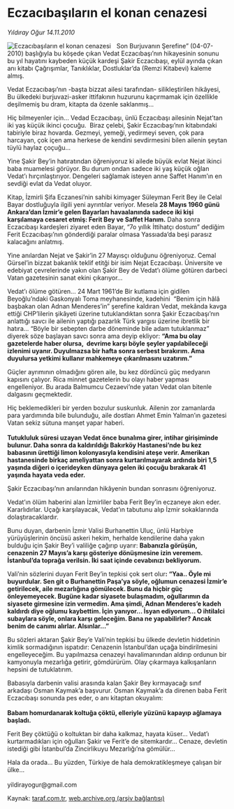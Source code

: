 # Eczacıbaşıların el konan cenazesi

*Yıldıray Oğur 14.11.2010*

<div class="yazi"><img align="left" alt="Eczacıbaşıların el konan cenazesi" border="0" src="http://www.taraf.com.tr/fotoraflar/makaleler/eczacibasilarin-el-konan-cenazesi-2_6375_orijinal.jpg" style="border-right-width:10px; border-color:#FFFFFF"/><p>Son Burjuvanın Şerefine” (04-07-2010) başlığıyla bu köşede çıkan Vedat Eczacıbaşı’nın hikayesinin sonunu bu yıl hayatını kaybeden küçük kardeşi Şakir Eczacıbaşı, eylül ayında çıkan anı kitabı Çağrışımlar, Tanıklıklar, Dostluklar’da (Remzi Kitabevi) kaleme almış.</p>
<p>Vedat Eczacıbaşı’nın -başta bizzat ailesi tarafından- silikleştirilen hikâyesi, Bu ülkedeki burjuvazi-asker ittifakının huzurunu kaçırmamak için özellikle deşilmemiş bu dram, kitapta da özenle saklanmış...</p>
<p>Hiç bilmeyenler için... Vedad Eczacıbaşı, ünlü Eczacıbaşı ailesinin Nejat’tan iki yaş küçük ikinci çocuğu.  Biraz çelebi, Şakir Eczacıbaşı’nın kitabındaki tabiriyle biraz hovarda. Gezmeyi, yemeği, yedirmeyi seven, çok para harcayan, çok içen ama herkese de kendini sevdirmesini bilen ailenin şeytan tüylü haylaz çoçuğu...</p>
<p>Yine Şakir Bey’in hatıratından öğreniyoruz ki ailede büyük evlat Nejat ikinci baba muamelesi görüyor. Bu durum ondan sadece iki yaş küçük oğlan Vedat’ı hırçınlaştırıyor. Dengeleri sağlamak isteyen anne Saffet Hanım’ın en sevdiği evlat da Vedat oluyor.</p>
<p>Kitap, İzmirli Şifa Eczanesi’nin sahibi kimyager Süleyman Ferit Bey ile Celal Bayar dostluğuyla ilgili yeni ayrıntılar veriyor. Mesela <b>28 Mayıs 1960 günü Ankara’dan İzmir’e gelen Bayarları havaalanında sadece iki kişi karşılamaya cesaret etmiş: Ferit Bey ve Saffet Hanım.</b> Daha sonra Eczacıbaşı kardeşleri ziyaret eden Bayar, “7o yıllık İttihatçı dostum” dediğim Ferit Eczacıbaşı’nın gönderdiği paralar olmasa Yassıada’da beşi parasız kalacağını anlatmış.</p>
<p>Yine anılardan Nejat ve Şakir’in 27 Mayısçı olduğunu öğreniyoruz. Cemal Gürsel’in bizzat bakanlık teklif etitği bir isim Nejat Eczacıbaşı. Üniversite ve edebiyat çevrelerinde yakın olan Şakir Bey de Vedat’ı ölüme götüren darbeci Vatan gazetesinin sanat ekini çıkarıyor...</p>
<p>Vedat’ı ölüme götüren... 24 Mart 1961’de Bir kutlama için gidilen Beyoğlu’ndaki Gaskonyalı Toma meyhanesinde, kadehini  “Benim için hâlâ başbakan olan Adnan Menderes’in” şerefine kaldıran Vedat, mekânda kavga ettiği CHP’lilerin şikâyeti üzerine tutuklandıktan sonra Şakir Eczacıbaşı’nın anlattığı savcı ile ailenin yaptığı pazarlık Türk yargısı üzerine ibretlik bir hatıra... “Böyle bir sebepten darbe döneminde bile adam tutuklanmaz” diyerek söze başlayan savcı sonra ama deyip ekliyor: <b>“Ama bu olay gazetelerde haber olursa,  devrime karşı böyle şeyler yapılabileceği izlenimi uyanır. Duyulmazsa bir hafta sonra serbest bırakırım. Ama duyulursa yetkimi kullanır mahkemeye çıkarılmasını uzatırım.”</b></p>
<p>Güçler ayrımının olmadığını gören aile, bu kez dördüncü güç medyanın kapısını çalıyor. Rica minnet gazetelerin bu olayı haber yapması engelleniyor. Bu arada Balmumcu Cezaevi’nde yatan Vedat olan bitenle dalgasını geçmektedir.</p>
<p>Hiç beklemedikleri bir yerden bozulur suskunluk. Ailenin zor zamanlarda para yardımında bile bulunduğu, aile dostları Ahmet Emin Yalman’ın gazetesi Vatan sekiz sütuna manşet yapar haberi.<br/><br/><b>Tutukluluk süresi uzayan Vedat önce bunalıma girer, intihar girişiminde bulunur. Daha sonra da kaldırıldığı Bakırköy Hastanesi’nde bu kez babasının ürettiği limon kolonyasıyla kendisini ateşe verir. Amerikan hastanesinde birkaç ameliyattan sonra kurtarılmayarak ardında biri 1,5 yaşında diğeri o içerideyken dünyaya gelen iki çocuğu bırakarak 41 yaşında hayata veda eder.</b></p>
<p>Şakir Eczacıbaşı’nın anılarından hikâyenin bundan sonrasını öğreniyoruz. </p>
<p>Vedat’ın ölüm haberini alan İzmirliler baba Ferit Bey’in eczaneye akın eder. Kararlıdırlar. Uçağı karşılayacak, Vedat’ın tabutunu alıp İzmir sokaklarında dolaştıracaklardır. </p>
<p>Bunu duyan, darbenin İzmir Valisi Burhanettin Uluç, ünlü Harbiye yürüyüşlerinin öncüsü askeri hekim, herhalde kendilerine daha yakın bulduğu için Şakir Bey’i valiliğe çağırıp uyarır: <b>Babanızla görüşün, cenazenin 27 Mayıs’a karşı gösteriye dönüşmesine izin veremem. İstanbul’da toprağa verilsin. İki saat içinde cevabınızı bekliyorum.</b></p>
<p>Vali’nin sözlerini duyan Ferit Bey’in tepkisi çok sert olur<b>: “Yaa.. Öyle mi buyurdular. Sen git o Burhanettin Paşa’ya söyle, oğlumun cenazesi İzmir’e getirilecek, aile mezarlığına gömülecek. Bunu da hiçbir güç önleyemeyecek. Bugüne kadar siyasete bulaşmadım, oğullarımın da siyasete girmesine izin vermedim. Ama şimdi, Adnan Menderes’e kadeh kaldırdı diye oğlumu kaybettim. İçin yanıyor... İsyan ediyorum... O ihtilalci subaylara söyle, onlara karşı geleceğim. Bana ne yapabilirler? Ancak benim de canımı alırlar. Alsınlar...”</b></p>
<p>Bu sözleri aktaran Şakir Bey’e Vali’nin tepkisi bu ülkede devletin hiddetinin kimlik sormadığının ispatıdır: Cenazenin İstanbul’dan uçağa bindirilmesini engelleyeceğim. Bu yapılmazsa cenazeyi havalimanından aldırıp ordunun bir kamyonuyla mezarlığa getirir, gömdürürüm. Olay çıkarmaya kalkışanların hepsini de tutuklatırım.</p>
<p>Babasıyla darbenin valisi arasında kalan Şakir Bey kırmayacağı sınıf arkadaşı Osman Kaymak’a başvurur. Osman Kaymak’a da direnen baba Ferit Eczacıbaşı sonunda pes eder, o anı kitaptan okuyalım:<br/><br/><b>Babam homurdanarak koltuğa çöktü, elleriyle yüzünü kapayıp ağlamaya başladı.</b></p>
<p>Ferit Bey çöktüğü o koltuktan bir daha kalkmaz, hayata küser... Vedat’ı kurtarmadıkları için oğulları Şakir ve Ferit’e de sitemkardır... Cenaze, devletin istediği gibi İstanbul’da Zincirlikuyu Mezarlığı’na gömülür...</p>
<p>Hala da orada... Bu yüzden, Türkiye de hala demokratikleşmeye çalışan bir ülke...<br/><br/>yildirayogur@gmail.com</p>
</div>

Kaynak: [taraf.com.tr](http://www.taraf.com.tr:80/yildiray-ogur/makale-eczacibasilarin-el-konan-cenazesi.htm), [web.archive.org (arşiv bağlantısı)](http://web.archive.org/web/20101116130750/http://www.taraf.com.tr:80/yildiray-ogur/makale-eczacibasilarin-el-konan-cenazesi.htm)
